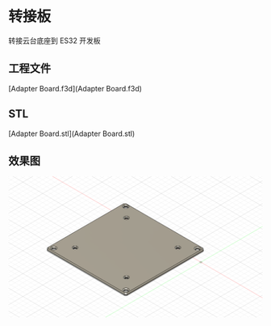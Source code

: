 # 转接板

转接云台底座到 ES32 开发板

## 工程文件

 [Adapter Board.f3d](Adapter Board.f3d) 

## STL

 [Adapter Board.stl](Adapter Board.stl) 

## 效果图

![Adapter Board](Adapter%20Board.png)